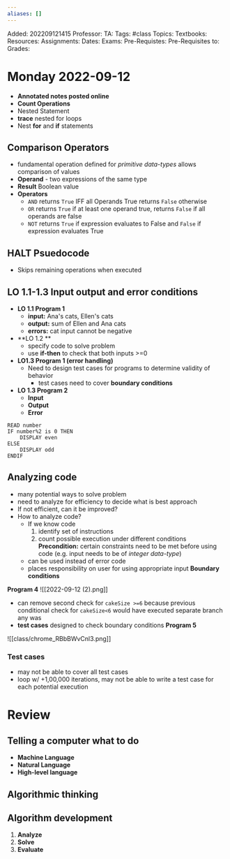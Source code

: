 ```yaml
---
aliases: []
---
```

Added: 202209121415
Professor:
TA:
Tags: #class
Topics: 
Textbooks:
Resources:
Assignments:
Dates:
Exams:
Pre-Requistes:
Pre-Requisites to:
Grades:

# Monday 2022-09-12
- **Annotated notes posted online**
- **Count Operations**
- Nested Statement
- **trace** nested for loops
- Nest **for** and **if** statements
## Comparison Operators 
- fundamental operation defined for *primitive data-types* allows comparison of values
- **Operand** - two expressions of the same type
- **Result** Boolean value
- **Operators**
	- `AND` returns `True` IFF all Operands True returns `False` otherwise
	- `OR` returns `True` if at least one operand true, returns `False` if all operands are false
	- `NOT` returns `True` if expression evaluates to False and `False` if expression evaluates True
## HALT Psuedocode
- Skips remaining operations when executed
## LO 1.1-1.3 Input output and error conditions
- **LO 1.1 Program 1**
	- **input:** Ana's cats, Ellen's cats
	- **output:** sum of Ellen and Ana cats
	- **errors:** cat input cannot be negative
- **LO 1.2 **
	- specify code to solve problem
	- use **if-then** to check that both inputs >=0
- **LO1.3 Program 1 (error handling)**
	- Need to design test cases for programs to determine validity of behavior
		- test cases need to cover **boundary conditions**
- **LO 1.3 Program 2**
	- **Input**
	- **Output**
	- **Error** 
```
READ number
IF number%2 is 0 THEN
	DISPLAY even
ELSE
	DISPLAY odd
ENDIF
```
## Analyzing code
- many potential ways to solve problem
- need to analyze for efficiency to decide what is best approach
- If not efficient, can it be improved?
- How to analyze code?
	- If we know code
		1. identify set of instructions
		2. count possible execution under different conditions
**Precondition:** certain constraints need to be met before using code (e.g. input needs to be of *integer data-type*)
	- can be used instead of error code
	- places responsibility on user for using appropriate input
**Boundary conditions**

**Program 4**
![[2022-09-12 (2).png]]
- can remove second check for `cakeSize >=6` because previous conditional check for `cakeSize<6` would have executed separate branch any was
- **test cases** designed to check boundary conditions
**Program 5**

![[class/chrome_RBbBWvCnl3.png]]
### Test cases
- may not be able to cover all test cases
- loop w/ +1,00,000 iterations, may not be able to write a test case for each potential execution

# Review
## Telling a computer what to do
- **Machine Language**
- **Natural Language**
- **High-level language**
## Algorithmic thinking
## Algorithm development
1. **Analyze**
2. **Solve**
3. **Evaluate**